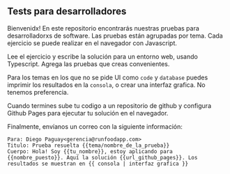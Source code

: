 ## Tests para desarrolladores  

Bienvenidx! En este repositorio encontrarás nuestras pruebas para desarrolladorxs de software.
Las pruebas están agrupadas por tema. Cada ejercicio se puede realizar en el navegador con Javascript.

Lee el ejercicio y escribe la solución para un entorno web, usando Typescript. Agrega las pruebas que creas convenientes.

Para los temas en los que no se pide UI como `code` y `database` puedes imprimir los resultados en la `consola`, o crear una interfaz grafica. No tenemos preferencia.

Cuando termines sube tu codigo a un repositorio de github y configura Github Pages para ejecutar tu solución en el navegador.

Finalmente, envíanos un correo con la siguiente información:
```
Para: Diego Paguay<gerencia@runfoodapp.com>
Titulo: Prueba resuelta {{tema/nombre_de_la_prueba}}
Cuerpo: Hola! Soy {{tu_nombre}}, estoy aplicando para {{nombre_puesto}}. Aquí la solución {{url_github_pages}}. Los resultados se muestran en {{ consola | interfaz grafica }}
```